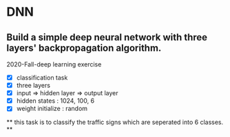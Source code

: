 # DNN
## Build a simple deep neural network with three layers' backpropagation algorithm.

2020-Fall-deep learning exercise

- [x] classification task
- [x] three layers
- [x] input => hidden layer => output layer
- [x] hidden states : 1024, 100, 6
- [x] weight initialize : random

** this task is to classify the traffic signs which are seperated into 6 classes. **

